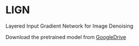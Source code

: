 # LIGN
Layered Input Gradient Network for Image Denoising

Download the pretrained model from [GoogleDrive](https://drive.google.com/drive/folders/1p_6vvajYRn2OhV_SrGU3vBeawicggjGA?usp=sharing)


